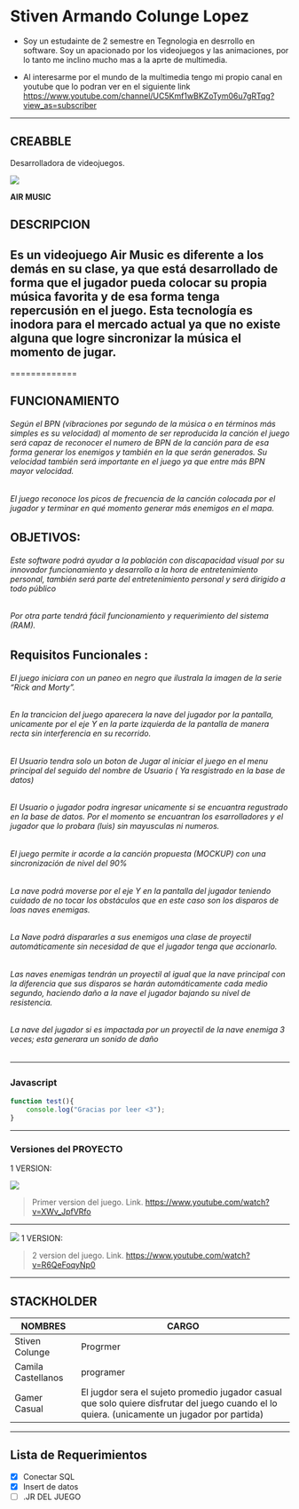 # Stiven Armando Colunge Lopez

- Soy un estudainte de 2 semestre en Tegnologia en desrrollo en software. Soy un apacionado por los videojuegos y las animaciones, por lo tanto me inclino mucho mas a la aprte de multimedia.

- Al interesarme por el mundo de la multimedia tengo mi propio canal en youtube que lo podran ver en el siguiente link https://www.youtube.com/channel/UC5Kmf1wBKZoTym06u7gRTqg?view_as=subscriber

-------------

## CREABBLE
 Desarrolladora de videojuegos.

![](https://cdn130.picsart.com/318797516258211.png?type=webp&to=min&r=640)


**AIR MUSIC**


## DESCRIPCION
Es un videojuego Air Music es diferente a los demás en su clase, ya que está desarrollado de forma que el jugador pueda colocar su propia música favorita y de esa forma tenga repercusión en el juego. Esta tecnología es inodora para el mercado actual ya que no existe alguna que logre sincronizar la música el momento de jugar. 
-------------
=============
## FUNCIONAMIENTO
###### Según el BPN (vibraciones por segundo de la música o en términos más simples es su velocidad) al momento de ser reproducida la canción el juego será capaz de reconocer el numero de BPN de la canción para de esa forma generar los enemigos y también en la que serán generados. Su velocidad también será importante en el juego ya que entre más BPN mayor velocidad. 
###### El juego reconoce los picos de frecuencia de la canción colocada por el jugador y terminar en qué momento generar más enemigos en el mapa.


OBJETIVOS:
-------------

###### Este software podrá ayudar a la población con discapacidad visual por su innovador funcionamiento y desarrollo a la hora de entretenimiento personal, también será parte del entretenimiento personal y será dirigido a todo público
###### Por otra parte tendrá fácil funcionamiento y requerimiento del sistema (RAM).


Requisitos Funcionales :
-------------
###### El juego iniciara con un paneo en negro que ilustrala la imagen de la serie “Rick and Morty”. 
###### En la trancicion del juego aparecera la nave del jugador por la pantalla, unicamente por el eje Y en la parte izquierda de la pantalla de manera recta sin interferencia en su recorrido.
###### El Usuario tendra solo un boton de Jugar al iniciar el juego en el menu principal del seguido del nombre de Usuario ( Ya resgistrado en la base de datos)
###### El Usuario o jugador podra ingresar unicamente si se encuantra regustrado en la base de datos. Por el momento se encuantran los esarrolladores y el jugador que lo probara (luis) sin mayusculas ni numeros.
###### El juego permite ir acorde a la canción propuesta (MOCKUP) con una sincronización de nivel del 90%
###### La nave podrá moverse por el eje Y en la pantalla del jugador teniendo cuidado de no tocar los obstáculos que en este caso son los disparos de loas naves enemigas.
###### La Nave podrá dispararles a sus enemigos una clase de proyectil automáticamente sin necesidad de que el jugador tenga que accionarlo.
###### Las naves enemigas tendrán un proyectil al igual que la nave principal con la diferencia que sus disparos se harán automáticamente cada medio segundo, haciendo daño a la nave el jugador bajando su nivel de resistencia.
###### La nave del jugador si es impactada por un proyectil de la nave enemiga 3 veces; esta generara un sonido de daño
                
----
### Javascript　

```javascript
function test(){
	console.log("Gracias por leer <3");
}
```
-------------
### Versiones del PROYECTO

1 VERSION:

![](https://i.ytimg.com/vi/XWv_JpfVRfo/hqdefault.jpg?sqp=-oaymwEZCPYBEIoBSFXyq4qpAwsIARUAAIhCGAFwAQ==&rs=AOn4CLCB5PIQMph_gDGQA05WXOSaiJNeHA)

> Primer version del juego. Link. https://www.youtube.com/watch?v=XWv_JpfVRfo
-------------
![](https://i.ytimg.com/vi/R6QeFoqyNp0/hqdefault.jpg?sqp=-oaymwEZCPYBEIoBSFXyq4qpAwsIARUAAIhCGAFwAQ==&rs=AOn4CLA-EnCvMYPXauLPzr-mK0_eqs4DhA)
1 VERSION:
> 2 version del juego.
> Link. https://www.youtube.com/watch?v=R6QeFoqyNp0
-------------
## STACKHOLDER

| NOMBRES  | CARGO |
| ------------- | ------------- |
| Stiven Colunge | Progrmer |
| Camila Castellanos  | programer |
| Gamer Casual | El jugdor sera el sujeto promedio jugador casual que solo quiere disfrutar del juego cuando el lo quiera. (unicamente un jugador por partida) |
-------------

## Lista de Requerimientos
- [x] Conectar SQL
- [x] Insert de datos
- [ ] .JR DEL JUEGO
